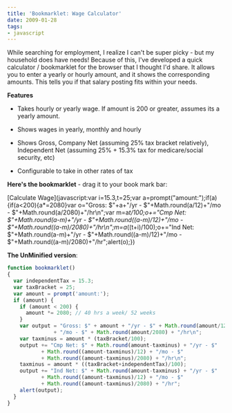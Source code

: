 ```yaml
---
title: 'Bookmarklet: Wage Calculator'
date: 2009-01-28
tags:
- javascript
---
```

While searching for employment, I realize I can't be super picky - but my household does have needs!  Because of this, I've developed a quick calculator / bookmarklet for the browser that I thought I'd share.  It allows you to enter a yearly or hourly amount, and it shows the corresponding amounts.  This tells you if that salary posting fits within your needs.

<!--more-->

**Features**

  * Takes hourly or yearly wage.  If amount is 200 or greater, assumes its a yearly amount.

  * Shows wages in yearly, monthly and hourly

  * Shows Gross, Company Net (assuming 25% tax bracket relatively), Independent Net (assuming 25% + 15.3% tax for medicare/social security, etc)

  * Configurable to take in other rates of tax

**Here's the bookmarklet** - drag it to your book mark bar:

[Calculate Wage](javascript:var i=15.3,t=25;var a=prompt("amount:");if(a){if(a<200){a*=2080}var o="Gross: $"+a+"/yr - $"+Math.round(a/12)+"/mo - $"+Math.round(a/2080)+"/hr\n";var m=a*t/100;o+="Cmp Net: $"+Math.round(a-m)+"/yr - $"+Math.round((a-m)/12)+"/mo - $"+Math.round((a-m)/2080)+"/hr\n";m=a*((t+i)/100);o+="Ind Net: $"+Math.round(a-m)+"/yr - $"+Math.round((a-m)/12)+"/mo - $"+Math.round((a-m)/2080)+"/hr";alert(o);})

**The UnMinified version**:

```javascript
function bookmarklet()
{
  var independentTax = 15.3;
  var taxBracket = 25;
  var amount = prompt('amount:');
  if (amount) {
    if (amount < 200) {
      amount *= 2080; // 40 hrs a week/ 52 weeks
    }
    var output = "Gross: $" + amount + "/yr - $" + Math.round(amount/12) 
               + "/mo - $" + Math.round(amount/2080) + "/hr\n";
    var taxminus = amount * (taxBracket/100);
    output += "Cmp Net: $" + Math.round(amount-taxminus) + "/yr - $" 
           + Math.round((amount-taxminus)/12) + "/mo - $" 
           + Math.round((amount-taxminus)/2080) + "/hr\n";
    taxminus = amount * ((taxBracket+independentTax)/100);
    output += "Ind Net: $" + Math.round(amount-taxminus) + "/yr - $" 
           + Math.round((amount-taxminus)/12) + "/mo - $" 
           + Math.round((amount-taxminus)/2080) + "/hr";
    alert(output);
  }
}
```
    
